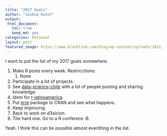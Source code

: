 ```yaml
---
title: "2017 Goals"
author: "Joshua Kunst"
output:
 html_document:
   toc: true
   keep_md: yes
categories: Personal
layout: post
featured_image: https://www.blackline.com/blog/wp-content/uploads/2012/02/Goals1.jpg
---
```


I want to put the list of my 2017 goals somewhere.

1. Make R posts every week. Restricctions:
    1. None
1. Participate in a lot of projects.
1. See [data-science-chile](https://data-science-chile.github.io/) with a lot of people
  posting and sharing knowledge. 
1. Idem for [r-latinoamerica](https://r-latinoamerica.github.io/).
1. Put [erre](https://github.com/R-latinoamerica/erre) package to CRAN and see what happens.
1. Keep improving.
1. Back to work on d3sicion.
1. The hard one. Go to a R conferece :B.


Yeah. I think this can be possible almost everithing in the list.
